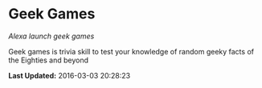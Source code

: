 # Geek Games
*Alexa launch geek games*

Geek games is trivia skill to test your knowledge of random geeky facts of the Eighties and beyond

**Last Updated:** 2016-03-03 20:28:23